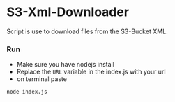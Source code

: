 # S3-Xml-Downloader
Script is use to download files from the S3-Bucket XML.

### Run
- Make sure you have nodejs install 
- Replace the ``` URL ``` variable in the index.js with your url
- on terminal paste  
``` 
node index.js 
```